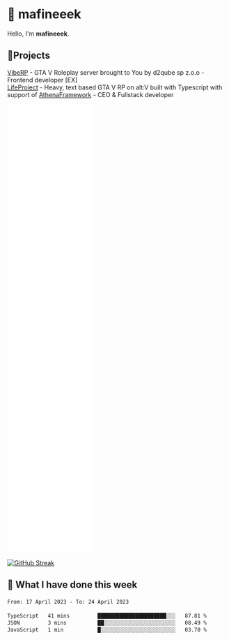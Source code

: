 # 👋 mafineeek
Hello, I'm **mafineeek**.

## 📝Projects

[VibeRP](https://v-rp.pl) - GTA V Roleplay server brought to You by d2qube sp z.o.o - Frontend developer [EX]
<br>
[LifeProject](https://github.com/LifeProject-Roleplay/) - Heavy, text based GTA V RP on alt:V built with Typescript with support of [AthenaFramework](https://github.com/Athena-Roleplay-Framework/) - CEO & Fullstack developer

![](./github-metrics.svg)

[![GitHub Streak](https://streak-stats.demolab.com/?user=mafineeek)](https://git.io/streak-stats)

## 📰 What I have done this week
<!--START_SECTION:waka-->

```text
From: 17 April 2023 - To: 24 April 2023

TypeScript   41 mins         ██████████████████████░░░   87.81 %
JSON         3 mins          ██░░░░░░░░░░░░░░░░░░░░░░░   08.49 %
JavaScript   1 min           █░░░░░░░░░░░░░░░░░░░░░░░░   03.70 %
```

<!--END_SECTION:waka-->
